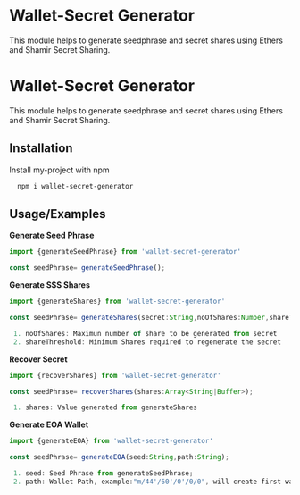 
# Wallet-Secret Generator

This module helps to generate seedphrase and secret shares using Ethers and Shamir Secret Sharing.


# Wallet-Secret Generator

This module helps to generate seedphrase and secret shares using Ethers and Shamir Secret Sharing.


## Installation

Install my-project with npm

```bash
  npm i wallet-secret-generator
```
    
## Usage/Examples

**Generate Seed Phrase**

```javascript
import {generateSeedPhrase} from 'wallet-secret-generator'

const seedPhrase= generateSeedPhrase();
```
**Generate SSS Shares**

```javascript
import {generateShares} from 'wallet-secret-generator'

const seedPhrase= generateShares(secret:String,noOfShares:Number,shareThreshold:Number);

 1. noOfShares: Maximun number of share to be generated from secret
 2. shareThreshold: Minimum Shares required to regenerate the secret
```

**Recover Secret**

```javascript
import {recoverShares} from 'wallet-secret-generator'

const seedPhrase= recoverShares(shares:Array<String|Buffer>);

 1. shares: Value generated from generateShares

```

**Generate EOA Wallet**

```javascript
import {generateEOA} from 'wallet-secret-generator'

const seedPhrase= generateEOA(seed:String,path:String);

 1. seed: Seed Phrase from generateSeedPhrase;
 2. path: Wallet Path, example:"m/44'/60'/0'/0/0", will create first wallet from seedphrase

```

